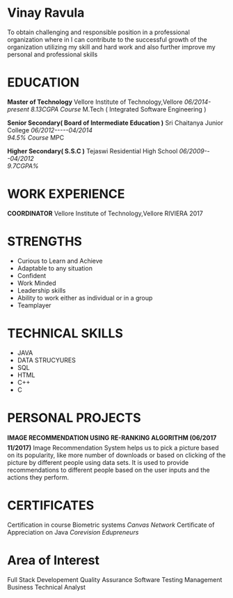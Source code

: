 # Vinay Ravula #
To obtain challenging and responsible position in a professional organization where in I can contribute to the successful growth of the
organization utilizing my skill and hard work and also further improve my personal and professional skills

# EDUCATION #
**Master of Technology**
Vellore Institute of Technology,Vellore
*06/2014-present*                       *8.13CGPA*
*Course*
M.Tech ( Integrated Software Engineering )

**Senior Secondary( Board of Intermediate Education )**
Sri Chaitanya Junior College
*06/2012-----04/2014*  
*94.5%*
_Course_
MPC

**Higher Secondary( S.S.C )**
Tejaswi Residential High School
*06/2009---04/2012*                      
*9.7CGPA%*


# WORK EXPERIENCE #
**COORDINATOR**
Vellore Institute of Technology,Vellore
RIVIERA 2017

# STRENGTHS #
- Curious to Learn and Achieve
- Adaptable to any situation
- Confident
- Work Minded
- Leadership skills
- Ability to work either as individual or in a group
- Teamplayer

# TECHNICAL SKILLS #
- JAVA
- DATA STRUCYURES
- SQL
- HTML
- C++
- C


# PERSONAL PROJECTS #
**IMAGE RECOMMENDATION USING RE-RANKING ALGORITHM (06/2017  11/2017)**
Image Recommendation System helps us to pick a picture based on its popularity, like more number of downloads or based on clicking of the picture by different people using data sets.
It is used to provide recommendations to different people based on
the user inputs and the actions they perform.


# CERTIFICATES #
Certification in course Biometric systems
*Canvas Network*
Certificate of Appreciation on Java
*Corevision Edupreneurs*

# Area of Interest #
Full Stack Developement
Quality Assurance
Software Testing 
Management
Business Technical Analyst

